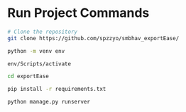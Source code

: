 # Run Project Commands

  ```bash
  # Clone the repository
  git clone https://github.com/spzzyo/smbhav_exportEase/
  ```

  ```bash
  python -m venv env
  ```
  ```bash
  env/Scripts/activate
  ```
  ```bash
  cd exportEase
  ```
  ```bash
  pip install -r requirements.txt
  ```
  ```bash
  python manage.py runserver
  ```
